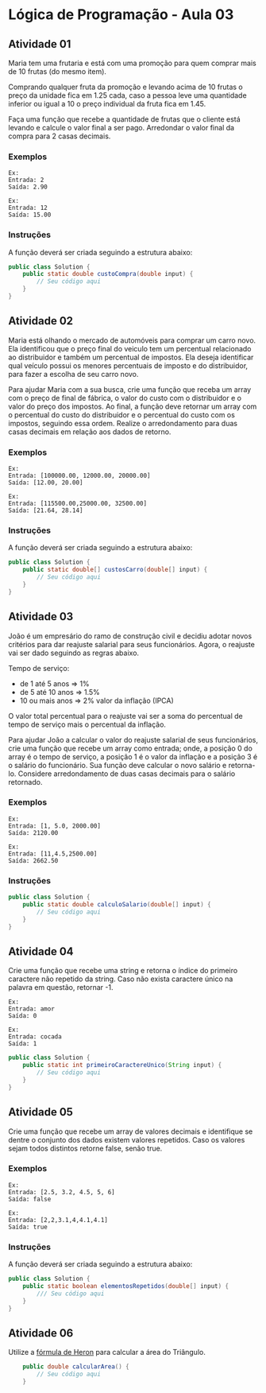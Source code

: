 # Lógica de Programação - Aula 03

## Atividade 01

Maria tem uma frutaria e está com uma promoção para quem comprar mais de 10 frutas (do mesmo item).

Comprando qualquer fruta da promoção e levando acima de 10 frutas o preço da unidade fica em 1.25 cada, caso a pessoa leve uma quantidade inferior ou igual a 10 o preço individual da fruta fica em 1.45.

Faça uma função que recebe a quantidade de frutas que o cliente está levando e calcule o valor final a ser pago. Arredondar o valor final da compra para 2 casas decimais.

### Exemplos

```
Ex:
Entrada: 2
Saída: 2.90

Ex:
Entrada: 12
Saída: 15.00
```

### Instruções

A função deverá ser criada seguindo a estrutura abaixo:

```java
public class Solution {
    public static double custoCompra(double input) {
        // Seu código aqui
    }
}

```

## Atividade 02

Maria está olhando o mercado de automóveis para comprar um carro novo. Ela identificou que o preço final do veiculo tem um percentual relacionado ao distribuidor e também um percentual de impostos. Ela deseja identificar qual veículo possui os menores percentuais de imposto e do distribuidor, para fazer a escolha de seu carro novo.

Para ajudar Maria com a sua busca, crie uma função que receba um array com o preço de final de fábrica, o valor do custo com o distribuidor e o valor do preço dos impostos. Ao final, a função deve retornar um array com o percentual do custo do distribuidor e o percentual do custo com os impostos, seguindo essa ordem. Realize o arredondamento para duas casas decimais em relação aos dados de retorno.

### Exemplos

```
Ex:
Entrada: [100000.00, 12000.00, 20000.00]
Saída: [12.00, 20.00]

Ex:
Entrada: [115500.00,25000.00, 32500.00]
Saída: [21.64, 28.14]
```

### Instruções

A função deverá ser criada seguindo a estrutura abaixo:

```java
public class Solution {
    public static double[] custosCarro(double[] input) {
        // Seu código aqui
    }
}

```

## Atividade 03

João é um empresário do ramo de construção civil e decidiu adotar novos critérios para dar reajuste salarial para seus funcionários. Agora, o reajuste vai ser dado seguindo as regras abaixo.

Tempo de serviço:

- de 1 até 5 anos => 1%
- de 5 até 10 anos => 1.5%
- 10 ou mais anos => 2% valor da inflação (IPCA)

O valor total percentual para o reajuste vai ser a soma do percentual de tempo de serviço mais o percentual da inflação.

Para ajudar João a calcular o valor do reajuste salarial de seus funcionários, crie uma função que recebe um array como entrada; onde, a posição 0 do array é o tempo de serviço, a posição 1 é o valor da inflação e a posição 3 é o salário do funcionário. Sua função deve calcular o novo salário e retorna-lo. Considere arredondamento de duas casas decimais para o salário retornado.

### Exemplos

```
Ex:
Entrada: [1, 5.0, 2000.00]
Saída: 2120.00

Ex:
Entrada: [11,4.5,2500.00]
Saída: 2662.50
```

### Instruções

```java
public class Solution {
    public static double calculoSalario(double[] input) {
        // Seu código aqui
    }
}
```

## Atividade 04

Crie uma função que recebe uma string e retorna o índice do primeiro caractere não repetido da string. Caso não exista caractere único na palavra em questão, retornar -1.

```
Ex:
Entrada: amor
Saída: 0

Ex:
Entrada: cocada
Saída: 1
```

```java
public class Solution {
    public static int primeiroCaractereUnico(String input) {
        // Seu código aqui
    }
}

```

## Atividade 05

Crie uma função que recebe um array de valores decimais e identifique se dentre o conjunto dos dados existem valores repetidos. Caso os valores sejam todos distintos retorne false, senão true.

### Exemplos

```
Ex:
Entrada: [2.5, 3.2, 4.5, 5, 6]
Saída: false

Ex:
Entrada: [2,2,3.1,4,4.1,4.1]
Saída: true
```

### Instruções

A função deverá ser criada seguindo a estrutura abaixo:

```java
public class Solution {
    public static boolean elementosRepetidos(double[] input) {
        /// Seu código aqui
    }
}
```

## Atividade 06

Utilize a [fórmula de Heron](https://mundoeducacao.uol.com.br/matematica/formula-heron.htm) para calcular a área do Triângulo.

```java
    public double calcularArea() {
        // Seu código aqui
    }
```
